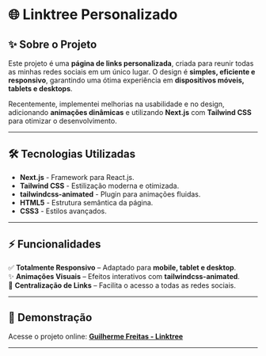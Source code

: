 # 🌐 Linktree Personalizado

## ✨ Sobre o Projeto

Este projeto é uma **página de links personalizada**, criada para reunir todas as minhas redes sociais em um único lugar. O design é **simples, eficiente e responsivo**, garantindo uma ótima experiência em **dispositivos móveis, tablets e desktops**.

Recentemente, implementei melhorias na usabilidade e no design, adicionando **animações dinâmicas** e utilizando **Next.js** com **Tailwind CSS** para otimizar o desenvolvimento.

---

## 🛠️ Tecnologias Utilizadas

- **Next.js** - Framework para React.js.
- **Tailwind CSS** - Estilização moderna e otimizada.
- **tailwindcss-animated** - Plugin para animações fluidas.
- **HTML5** - Estrutura semântica da página.
- **CSS3** - Estilos avançados.

---

## ⚡ Funcionalidades

✅ **Totalmente Responsivo** – Adaptado para **mobile, tablet e desktop**.  
✨ **Animações Visuais** – Efeitos interativos com **tailwindcss-animated**.  
🔗 **Centralização de Links** – Facilita o acesso a todas as redes sociais.  

---

## 📲 Demonstração

Acesse o projeto online: **[Guilherme Freitas - Linktree](https://guilhermefreitas.site/)**

---
